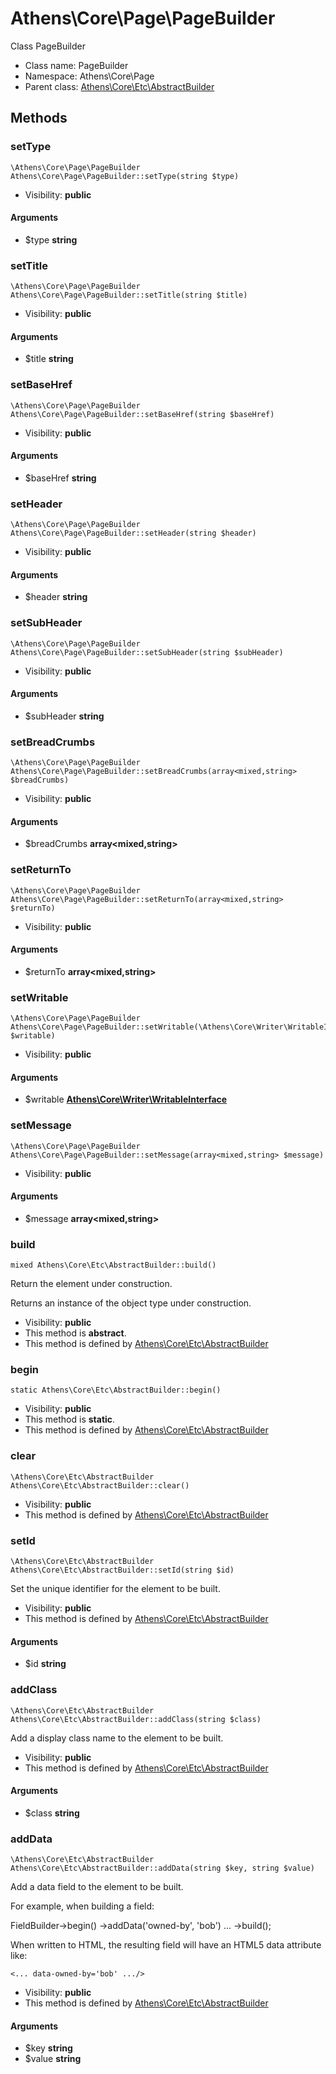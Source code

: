 Athens\Core\Page\PageBuilder
===============

Class PageBuilder




* Class name: PageBuilder
* Namespace: Athens\Core\Page
* Parent class: [Athens\Core\Etc\AbstractBuilder](Athens-Core-Etc-AbstractBuilder.md)







Methods
-------


### setType

    \Athens\Core\Page\PageBuilder Athens\Core\Page\PageBuilder::setType(string $type)





* Visibility: **public**


#### Arguments
* $type **string**



### setTitle

    \Athens\Core\Page\PageBuilder Athens\Core\Page\PageBuilder::setTitle(string $title)





* Visibility: **public**


#### Arguments
* $title **string**



### setBaseHref

    \Athens\Core\Page\PageBuilder Athens\Core\Page\PageBuilder::setBaseHref(string $baseHref)





* Visibility: **public**


#### Arguments
* $baseHref **string**



### setHeader

    \Athens\Core\Page\PageBuilder Athens\Core\Page\PageBuilder::setHeader(string $header)





* Visibility: **public**


#### Arguments
* $header **string**



### setSubHeader

    \Athens\Core\Page\PageBuilder Athens\Core\Page\PageBuilder::setSubHeader(string $subHeader)





* Visibility: **public**


#### Arguments
* $subHeader **string**



### setBreadCrumbs

    \Athens\Core\Page\PageBuilder Athens\Core\Page\PageBuilder::setBreadCrumbs(array<mixed,string> $breadCrumbs)





* Visibility: **public**


#### Arguments
* $breadCrumbs **array&lt;mixed,string&gt;**



### setReturnTo

    \Athens\Core\Page\PageBuilder Athens\Core\Page\PageBuilder::setReturnTo(array<mixed,string> $returnTo)





* Visibility: **public**


#### Arguments
* $returnTo **array&lt;mixed,string&gt;**



### setWritable

    \Athens\Core\Page\PageBuilder Athens\Core\Page\PageBuilder::setWritable(\Athens\Core\Writer\WritableInterface $writable)





* Visibility: **public**


#### Arguments
* $writable **[Athens\Core\Writer\WritableInterface](Athens-Core-Writer-WritableInterface.md)**



### setMessage

    \Athens\Core\Page\PageBuilder Athens\Core\Page\PageBuilder::setMessage(array<mixed,string> $message)





* Visibility: **public**


#### Arguments
* $message **array&lt;mixed,string&gt;**



### build

    mixed Athens\Core\Etc\AbstractBuilder::build()

Return the element under construction.

Returns an instance of the object type under construction.

* Visibility: **public**
* This method is **abstract**.
* This method is defined by [Athens\Core\Etc\AbstractBuilder](Athens-Core-Etc-AbstractBuilder.md)




### begin

    static Athens\Core\Etc\AbstractBuilder::begin()





* Visibility: **public**
* This method is **static**.
* This method is defined by [Athens\Core\Etc\AbstractBuilder](Athens-Core-Etc-AbstractBuilder.md)




### clear

    \Athens\Core\Etc\AbstractBuilder Athens\Core\Etc\AbstractBuilder::clear()





* Visibility: **public**
* This method is defined by [Athens\Core\Etc\AbstractBuilder](Athens-Core-Etc-AbstractBuilder.md)




### setId

    \Athens\Core\Etc\AbstractBuilder Athens\Core\Etc\AbstractBuilder::setId(string $id)

Set the unique identifier for the element to be built.



* Visibility: **public**
* This method is defined by [Athens\Core\Etc\AbstractBuilder](Athens-Core-Etc-AbstractBuilder.md)


#### Arguments
* $id **string**



### addClass

    \Athens\Core\Etc\AbstractBuilder Athens\Core\Etc\AbstractBuilder::addClass(string $class)

Add a display class name to the element to be built.



* Visibility: **public**
* This method is defined by [Athens\Core\Etc\AbstractBuilder](Athens-Core-Etc-AbstractBuilder.md)


#### Arguments
* $class **string**



### addData

    \Athens\Core\Etc\AbstractBuilder Athens\Core\Etc\AbstractBuilder::addData(string $key, string $value)

Add a data field to the element to be built.

For example, when building a field:

FieldBuilder->begin()
    ->addData('owned-by', 'bob')
    ...
    ->build();

When written to HTML, the resulting field will have
an HTML5 data attribute like:

    <... data-owned-by='bob' .../>

* Visibility: **public**
* This method is defined by [Athens\Core\Etc\AbstractBuilder](Athens-Core-Etc-AbstractBuilder.md)


#### Arguments
* $key **string**
* $value **string**


